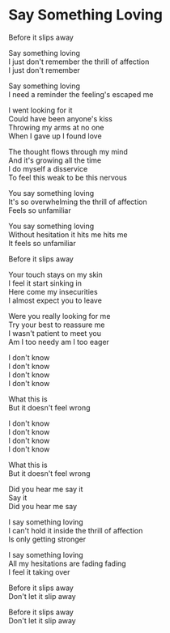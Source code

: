 # Say Something Loving  

Before it slips away  

Say something loving  
I just don't remember the thrill of affection  
I just don't remember  

Say something loving  
I need a reminder the feeling's escaped me  

I went looking for it  
Could have been anyone's kiss  
Throwing my arms at no one  
When I gave up I found love

The thought flows through my mind  
And it's growing all the time  
I do myself a disservice  
To feel this weak to be this nervous  

You say something loving  
It's so overwhelming the thrill of affection  
Feels so unfamiliar  

You say something loving  
Without hesitation it hits me hits me  
It feels so unfamiliar  

Before it slips away  

Your touch stays on my skin  
I feel it start sinking in  
Here come my insecurities  
I almost expect you to leave  

Were you really looking for me  
Try your best to reassure me  
I wasn't patient to meet you  
Am I too needy am I too eager  

I don't know  
I don't know  
I don't know  
I don't know  

What this is  
But it doesn't feel wrong  

I don't know  
I don't know  
I don't know  
I don't know  

What this is  
But it doesn't feel wrong  

Did you hear me say it  
Say it  
Did you hear me say  

I say something loving  
I can't hold it inside the thrill of affection  
Is only getting stronger  

I say something loving  
All my hesitations are fading fading  
I feel it taking over  

Before it slips away  
Don't let it slip away  

Before it slips away  
Don't let it slip away  
